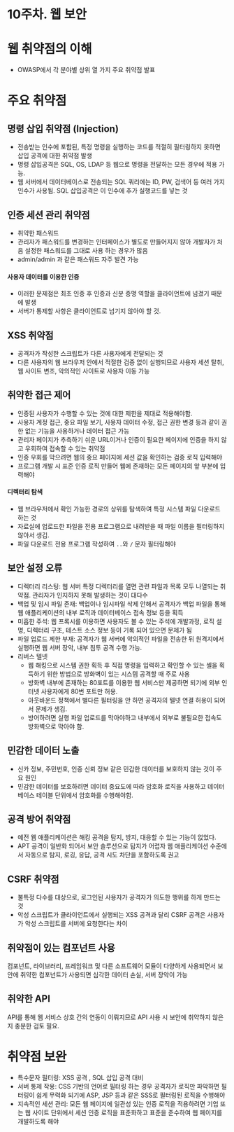 # 10주차. 웹 보안

# 웹 취약점의 이해

- OWASP에서 각 분야별 상위 열 가지 주요 취약점 발표

# 주요 취약점

## 명령 삽입 취약점 (Injection)

- 전송받는 인수에 포함된, 특정 명령을 실행하는 코드를 적절히 필터링하지 못하면 삽입 공격에 대한 취약점 발생
- 명령 삽입공격은 SQL, OS, LDAP 등 웹으로 명령을 전달하는 모든 경우에 적용 가능.
- 웹 서버에서 데이터베이스로 전송되는 SQL 쿼리에는 ID, PW, 검색어 등 여러 가지 인수가 사용됨. SQL 삽입공격은 이 인수에 추가 실행코드를 넣는 것

## 인증 세션 관리 취약점

- 취약한 패스워드
- 관리자가 패스워드를 변경하는 인터페이스가 별도로 만들어지지 않아 개발자가 처음 설정한 패스워드를 그대로 사용 하는 경우가 많음
- admin/admin 과 같은 패스워드 자주 발견 가능

#### 사용자 데이터를 이용한 인증

- 이러한 문제점은 최초 인증 후 인증과 신분 증명 역할을 클라이언트에 넘겼기 때문에 발생
- 서버가 통제할 사항은 클라이언트로 넘기지 않아야 할 것.

## XSS 취약점

- 공격자가 작성한 스크립트가 다른 사용자에게 전달되는 것
- 다른 사용자의 웹 브라우저 안에서 적절한 검증 없이 실행되므로 사용자 세션 탈취, 웹 사이트 변조, 악의적인 사이트로 사용자 이동 가능

## 취약한 접근 제어

- 인증된 사용자가 수행할 수 있는 것에 대한 제한을 제대로 적용해야함.
- 사용자 계정 접근, 중요 파일 보기, 사용자 데이터 수정, 접근 권한 변경 등과 같이 권한 없는 기능을 사용하거나 데이터 접근 가능
- 관리자 페이지가 추측하기 쉬운 URL이거나 인증이 필요한 페이지에 인증을 하지 않고 우회하여 접속할 수 있는 취약점
- 인증 우회를 막으려면 웹의 중요 페이지에 세션 값을 확인하는 검증 로직 입력해야
- 프로그램 개발 시 표준 인증 로직 만들어 웹에 존재하는 모든 페이지의 앞 부분에 입력해야

#### 디렉터리 탐색

- 웹 브라우저에서 확인 가능한 경로의 상위를 탐색하여 특정 시스템 파일 다운로드 하는 것
- 자료실에 업로드한 파일을 전용 프로그램으로 내려받을 때 파일 이름을 필터링하지 않아서 생김.
- 파일 다운로드 전용 프로그램 작성하여 `..`와 `/` 문자 필터링해야

## 보안 설정 오류

- 디렉터리 리스팅: 웹 서버 특정 디렉터리를 열면 관련 파일과 목록 모두 나열되는 취약점. 관리자가 인지하지 못해 발생하는 것이 대다수
- 백업 및 임시 파일 존재: 백업이나 임시파일 삭제 안해서 공격자가 백업 파일을 통해 웹 애플리케이션의 내부 로직과 데이터베이스 접속 정보 등을 획득
- 미흡한 주석: 웹 프록시를 이용하면 사용자도 볼 수 있는 주석에 개발과정, 로직 설명, 디렉터리 구조, 테스트 소스 정보 등이 기록 되어 있으면 문제가 됨
- 파일 업로드 제한 부재: 공격자가 웹 서버에 악의적인 파일을 전송한 뒤 원격지에서 실행하면 웹 서버 장악, 내부 침투 공격 수행 가능.
- 리버스 텔넷
  - 웹 해킹으로 시스템 권한 획득 후 직접 명령을 입력하고 확인할 수 있는 셸을 획득하기 위한 방법으로 방화벽이 있는 시스템 공격할 때 주로 사용
  - 방화벽 내부에 존재하는 80포트를 이용한 웹 서비스만 제공하면 되기에 외부 인터넷 사용자에게 80번 포트만 허용.
  - 아웃바운드 정책에서 별다른 필터링을 안 하면 공격자의 텔넷 연결 허용이 되어서 문제가 생김.
  - 방어하려면 실행 파일 업로드를 막아야하고 내부에서 외부로 불필요한 접속도 방화벽으로 막아야 함.

## 민감한 데이터 노출

- 신카 정보, 주민번호, 인증 신뢰 정보 같은 민감한 데이터를 보호하지 않는 것이 주요 원인
- 민감한 데이터를 보호하려면 데이터 중요도에 따라 암호화 로직을 사용하고 데이터베이스 테이블 단위에서 암호화를 수행해야함.

## 공격 방어 취약점

- 예전 웹 애플리케이션은 해킹 공격을 탐지, 방지, 대응할 수 있는 기능이 없었다.
- APT 공격이 일반화 되어서 보안 솔루션으로 탐지가 어렵자 웹 애플리케이션 수준에서 자동으로 탐지, 로깅, 응답, 공격 시도 차단을 포함하도록 권고

## CSRF 취약점

- 불특정 다수를 대상으로, 로그인된 사용자가 공격자가 의도한 행위를 하게 만드는 것
- 악성 스크립트가 클라이언트에서 실행되는 XSS 공격과 달리 CSRF 공격은 사용자가 악성 스크립트를 서버에 요청한다는 차이

## 취약점이 있는 컴포넌트 사용

컴포넌트, 라이브러리, 프레임워크 및 다른 소프트웨어 모듈이 다양하게 사용되면서 보안에 취약한 컴포넌트가 사용되면 심각한 데이터 손실, 서버 장악이 가능

## 취약한 API

API를 통해 웹 서비스 상호 간의 연동이 이뤄지므로 API 사용 시 보안에 취약하지 않은지 충분한 검토 필요.

# 취약점 보완

- 특수문자 필터링: XSS 공격 , SQL 삽입 공격 대비
- 서버 통제 작용: CSS 기반의 언어로 필터링 하는 경우 공격자가 로직만 파악하면 필터링이 쉽게 무력화 되기에 ASP, JSP 등과 같은 SSS로 필터링된 로직을 수행해야
- 지속적인 세션 관리: 모든 웹 페이지에 일관성 있는 인증 로직을 적용하려면 기업 또는 웹 사이트 단위에서 세션 인증 로직을 표준화하고 표준을 준수하여 웹 페이지를 개발하도록 해야

